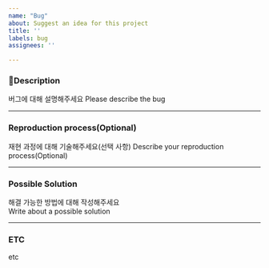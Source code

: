 ```yaml
---
name: "Bug"
about: Suggest an idea for this project
title: ''
labels: bug
assignees: ''

---
```


### 🐞Description

버그에 대해 설명해주세요
Please describe the bug

---

### Reproduction process(Optional)

재현 과정에 대해 기술해주세요(선택 사항)
Describe your reproduction process(Optional)

---

### Possible Solution

해결 가능한 방법에 대해 작성해주세요  
Write about a possible solution

---

### ETC

etc
